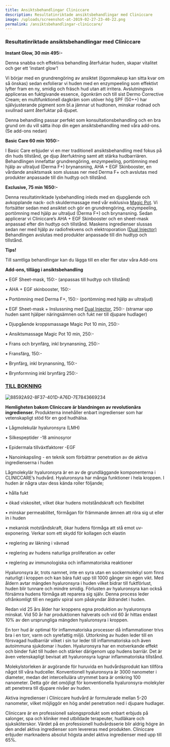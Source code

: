 ```yaml
---
title: Ansiktsbehandlingar Cliniccare
description: Resultatinriktade ansiktsbehandlingar med Cliniccare
image: /uploads/screenshot-at-2019-02-27-23-40-22.png
permalink: /ansiktsbehandlingar-cliniccare/
---
```


### Resultatinriktade ansiktsbehandlingar med Cliniccare

**Instant Glow, 30 min 495:-**

Denna snabba och effektiva behandling återfuktar huden, skapar vitalitet och ger ett ’instant glow’!

Vi börjar med en grundrengöring av ansiktet (ögonmakeup kan sitta kvar om så önskas) sedan exfolierar vi huden med en enzympeeling som effektivt lyfter fram en ny, smidig och fräsch hud utan att irritera. Avslutningsvis appliceras en fuktgivande essence, ögonkräm och till sist Dermo Corrective Cream; en multifunktionell dagkräm som utöver hög SPF (50++) har självjusterande pigment som bl.a jämnar ut hudtonen, minskar rodnad och svullnad samt återfuktar på djupet.

Denna behandling passar perfekt som konsultationsbehandling och en bra grund om du vill sätta ihop din egen ansiktsbehandling med våra add-ons. (Se add-ons nedan)

**Basic Care 60 min 1050:-**

I Basic Care erbjuder vi en mer traditionell ansiktsbehandling med fokus på din huds tillstånd, ge djup återfuktning samt att stärka hudbarriären. Behandlingen innefattar grundrengöring, enzympeeling, portömning med hjälp av ultraljud (Derma F+) brynansning, AHA + EGF Skinbooster, en vårdande ansiktsmask som slussas ner med Derma F+ och avslutas med produkter anpassade till din hudtyp och tillstånd.

**Exclusive, 75 min 1650:-**

Denna resultatinriktade lyxbehandling inleds med en djupgående och avkopplande nack- och skuldermassage med vår exklusiva [Magic Pot](http://pipershudvard.com/kroppsbehandlingar-magic-pot/). Vi fortsätter sedan med ansiktet och gör en grundrengöring, enzympeeling, portömning med hjälp av ultraljud (Derma F+) och brynansning. Sedan applicerar vi Cliniccare’s AHA + EGF Skinbooster och en sheet-mask anpassad efter din hudtyp och tillstånd. Maskens ingredienser slussas sedan ner med hjälp av radiofrekvens och elektroporation ([Dual Injector) ](http://pipershudvard.com/dual-injector/)Behandlingen avslutas med produkter anpassade till din hudtyp och tillstånd.

**Tips!**

Till samtliga behandlingar kan du lägga till en eller fler utav våra Add-ons

**Add-ons, tillägg i ansiktsbehandling**

• EGF Sheet-mask, 150:- (anpassas till hudtyp och tillstånd)

• AHA + EGF skinbooster, 150:-

• Portömning med Derma F+, 150:- (portömning med hjälp av ultraljud)

• EGF Sheet-mask + Inslussning med [Dual Injector](http://pipershudvard.com/dual-injector/), 250:- (stramar upp huden samt hjälper näringsämnen och fukt ner till djupare hudlager)

• Djupgående kroppsmassage Magic Pot 10 min, 250:-

• Ansiktsmassage Magic Pot 10 min, 250:-

• Frans och brynfärg, inkl brynansning, 250:-

• Fransfärg, 150:-

• Brynfärg, inkl brynansning, 150:-

• Brynformning inkl brynfärg 250:-

### [TILL BOKNING](https://pipershudvard.wordpress.com/kontakta-oss/)

![88592A92-8F37-401D-A76D-7E7843669234](https://pipershudvard.files.wordpress.com/2017/10/88592a92-8f37-401d-a76d-7e7843669234.jpeg?w=600)

**Hemligheten bakom Cliniccare är blandningen av revolutionära ingredienser.** Produkterna innehåller enbart ingredienser som har vetenskapligt stöd för en god hudhälsa.

• Lågmolekulär hyaluronsyra (LMH)

• Silkespeptider -18 aminosyror

• Epidermala tillväxtfaktorer -EGF

• Nanoinkapsling - en teknik som förbättrar penetration av de aktiva ingredienserna i huden

Lågmolekylär hyaluronsyra är en av de grundläggande komponenterna i CLINICCARE’s hudvård. Hyaluronsyra har många funktioner i hela kroppen. I huden är några utav dess kända roller följande;

• hålla fukt

• ökad viskositet, vilket ökar hudens motståndskraft och flexibilitet

• minskar permeabilitet, förmågan för främmande ämnen att röra sig ut eller in i huden

• mekanisk motståndskraft, ökar hudens förmåga att stå emot uv-exponering. Verkar som ett skydd för kollagen och elastin

• reglering av läkning i vävnad

• reglering av hudens naturliga proliferation av celler

• reglering av immunologiska och inflammatoriska reaktioner

Hyaluronsyra är, trots namnet, inte en syra utan en sockermolekyl som finns naturligt i kroppen och kan bära fukt upp till 1000 gånger sin egen vikt. Med åldern avtar mängden hyaluronsyra i huden vilket bidrar till fuktförlust, huden blir tunnare och mindre smidig. Förlusten av hyaluronsyra kan också försämra hudens förmåga att reparera sig själv. Denna process leder ofrånkomligt till en negativ spiral som påskyndar åldrandet i huden.

Redan vid 25 års ålder har kroppens egna produktion av hyaluronsyra minskat. Vid 50 år har produktionen halverats och vid 60 år hittas endast 10% av den ursprungliga mängden hyaluronsyra i kroppen.

En torr hud är optimal för inflammatoriska processer då inflammationer trivs bra i en torr, varm och syrefattig miljö. Uttorkning av huden leder till en försvagad hudbarriär vilket i sin tur leder till inflammatoriska och även autoimmuna sjukdomar i huden. Hyaluronsyra har en motverkande effekt och binder fukt till huden och stärker därigenom upp hudens barriär. Det är även vetenskapligt bevisat att hyaluronsyra lugnar inflammatoriska tillstånd.

Molekylstorleken är avgörande för huruvida en hudvårdsprodukt kan tillföra något till våra hudceller. Konventionell hyaluronsyra är 3000 nanometer i diameter, medan det intercellulära utrymmet bara är omkring 100 nanometer. Detta gör det omöjligt för konventionella hyaluronsyra-molekyler att penetrera till djupare nivåer av huden.

Aktiva ingredienser i Cliniccare hudvård är formulerade mellan 5-20 nanometer, vilket möjliggör en hög andel penetration ned i djupare hudlager.

Cliniccare är en professionell salongsprodukt som enbart erbjuds på salonger, spa och kliniker med utbildade terapeuter, hudläkare och sjuksköterskor. Värdet på en professionell hudvårdsserie blir aldrig högre än den andel aktiva ingredienser som levereras med produkten. Cliniccare erbjuder marknadens absolut högsta andel aktiva ingredienser med upp till 65%.